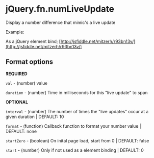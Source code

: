 jQuery.fn.numLiveUpdate
=======================

Display a number difference that mimic's a live update

Example:

As a jQuery element bind;
[http://jsfiddle.net/mitzerh/r93bn13v/](http://jsfiddle.net/mitzerh/r93bn13v/)


## Format options

**REQUIRED**

`val` - (number) value

`duration` - (number) Time in milliseconds for this "live update" to span

**OPTIONAL**

`interval` - (number) The number of times the "live updates" occur at a given duration | DEFAULT: 10

`format` - (function) Callback function to format your number value | DEFAULT: none

`startZero` - (boolean) On inital page load, start from 0 | DEFAULT: false

`start` - (number) Only if not used as a element binding | DEFAULT: 0